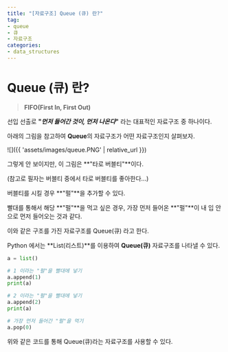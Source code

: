 ```yaml
---
title: "[자료구조] Queue (큐) 란?"
tag:
- queue
- 큐
- 자료구조
categories:
- data_structures
---
```


# Queue (큐) 란?
> **FIFO(First In, First Out)**

선입 선출로 **"*먼저 들어간 것이, 먼저 나온다*"** 라는 대표적인 자료구조 중 하나이다.

아래의 그림을 참고하여 **Queue**의 자료구조가 어떤 자료구조인지 살펴보자.

![]({{ 'assets/images/queue.PNG' | relative_url }})

그렇게 안 보이지만, 이 그림은 **"타로 버블티"**이다.

(참고로 필자는 버블티 중에서 타로 버블티를 좋아한다...)

버블티를 시킬 경우 **"펄"**을 추가할 수 있다.

빨대를 통해서 해당 **"펄"**을 먹고 싶은 경우, 가장 먼저 들어온 **"펄"**이 내 입 안으로 먼저 들어오는 것과 같다.

이와 같은 구조를 가진 자료구조를 Queue(큐) 라고 한다.

Python 에서는 **List(리스트)**를 이용하여 **Queue(큐)** 자료구조를 나타낼 수 있다.

```python
a = list()

# 1 이라는 "펄"을 빨대에 넣기
a.append(1)
print(a)

# 2 이라는 "펄"을 빨대에 넣기
a.append(2)
print(a)

# 가장 먼저 들어간 "펄"을 먹기
a.pop(0)
```

위와 같은 코드를 통해 Queue(큐)라는 자료구조를 사용할 수 있다.
